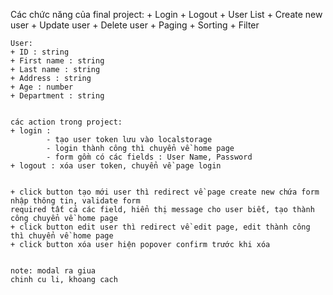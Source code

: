 Các chức năng của final project:
    + Login
    + Logout
    + User List 
    + Create new user
    + Update user
    + Delete user
    + Paging
    + Sorting
    + Filter

    User:
    + ID : string
    + First name : string
    + Last name : string
    + Address : string
    + Age : number
    + Department : string


    các action trong project:
    + login :
            - tạo user token lưu vào localstorage
            - login thành công thì chuyển về home page
            - form gồm có các fields : User Name, Password
    + logout : xóa user token, chuyển về page login


    + click button tạo mới user thì redirect về page create new chứa form nhập thông tin, validate form
    required tất cả các field, hiển thị message cho user biết, tạo thành công chuyển về home page
    + click button edit user thì redirect về edit page, edit thành công thì chuyển về home page
    + click button xóa user hiện popover confirm trước khi xóa


    note: modal ra giua 
    chinh cu li, khoang cach
    